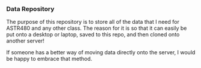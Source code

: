 ### Data Repository
The purpose of this repository is to store all of the data that I need for ASTR480 and any other class. The reason for it is so that it can easily be put onto a desktop or laptop, saved to this repo, and then cloned onto another server!

If someone has a better way of moving data directly onto the server, I would be happy to embrace that method. 

